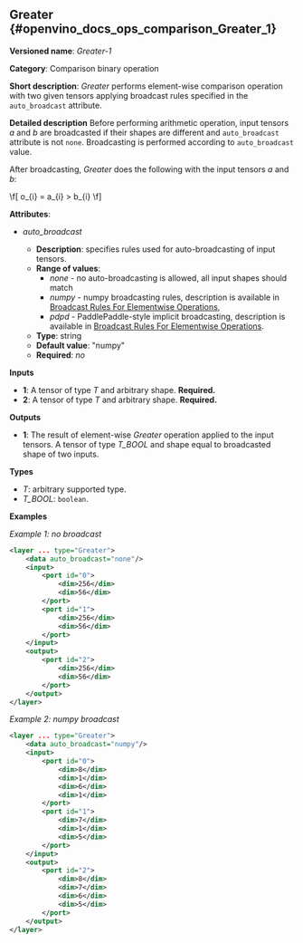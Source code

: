 ## Greater <a name="Greater"></a> {#openvino_docs_ops_comparison_Greater_1}

**Versioned name**: *Greater-1*

**Category**: Comparison binary operation

**Short description**: *Greater* performs element-wise comparison operation with two given tensors applying broadcast rules specified in the `auto_broadcast` attribute.

**Detailed description**
Before performing arithmetic operation, input tensors *a* and *b* are broadcasted if their shapes are different and `auto_broadcast` attribute is not `none`. Broadcasting is performed according to `auto_broadcast` value.

After broadcasting, *Greater* does the following with the input tensors *a* and *b*:

\f[
o_{i} = a_{i} > b_{i}
\f]

**Attributes**:

* *auto_broadcast*

  * **Description**: specifies rules used for auto-broadcasting of input tensors.
  * **Range of values**:
    * *none* - no auto-broadcasting is allowed, all input shapes should match
    * *numpy* - numpy broadcasting rules, description is available in [Broadcast Rules For Elementwise Operations](../broadcast_rules.md),
    * *pdpd* - PaddlePaddle-style implicit broadcasting, description is available in [Broadcast Rules For Elementwise Operations](../broadcast_rules.md).
  * **Type**: string
  * **Default value**: "numpy"
  * **Required**: *no*

**Inputs**

* **1**: A tensor of type *T* and arbitrary shape. **Required.**
* **2**: A tensor of type *T* and arbitrary shape. **Required.**

**Outputs**

* **1**: The result of element-wise *Greater* operation applied to the input tensors. A tensor of type *T_BOOL* and  shape equal to broadcasted shape of two inputs.

**Types**

* *T*: arbitrary supported type.
* *T_BOOL*: `boolean`.

**Examples**

*Example 1: no broadcast*

```xml
<layer ... type="Greater">
    <data auto_broadcast="none"/>
    <input>
        <port id="0">
            <dim>256</dim>
            <dim>56</dim>
        </port>
        <port id="1">
            <dim>256</dim>
            <dim>56</dim>
        </port>
    </input>
    <output>
        <port id="2">
            <dim>256</dim>
            <dim>56</dim>
        </port>
    </output>
</layer>
```

*Example 2: numpy broadcast*
```xml
<layer ... type="Greater">
    <data auto_broadcast="numpy"/>
    <input>
        <port id="0">
            <dim>8</dim>
            <dim>1</dim>
            <dim>6</dim>
            <dim>1</dim>
        </port>
        <port id="1">
            <dim>7</dim>
            <dim>1</dim>
            <dim>5</dim>
        </port>
    </input>
    <output>
        <port id="2">
            <dim>8</dim>
            <dim>7</dim>
            <dim>6</dim>
            <dim>5</dim>
        </port>
    </output>
</layer>
```
